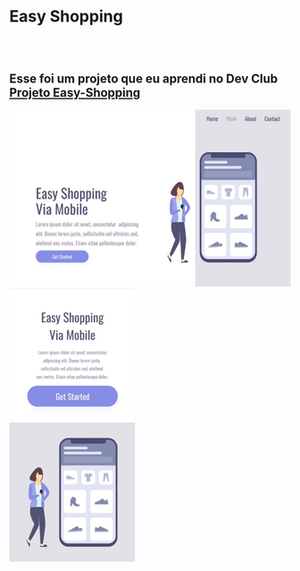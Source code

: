 <h1>Easy Shopping</h1>
<br>
<br>
<h2>Esse foi um projeto que eu aprendi no Dev Club<a href="https://niciomararamalho.github.io/easy-shopping/"> Projeto Easy-Shopping</a></h2>

<img src="https://github.com/NiciomaraRamalho/easy-shopping/blob/main/assets/desktop.jpg?raw=true" />
<br>
<img src="https://github.com/NiciomaraRamalho/easy-shopping/blob/main/assets/mobile.jpg?raw=true"  />


